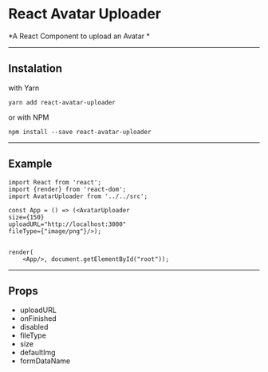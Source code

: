 # React Avatar Uploader

*A React Component to upload an Avatar *


----
## Instalation

with Yarn

    yarn add react-avatar-uploader

or with NPM

    npm install --save react-avatar-uploader

----
## Example

    import React from 'react';
    import {render} from 'react-dom';
    import AvatarUploader from '../../src';

    const App = () => (<AvatarUploader
    size={150}
    uploadURL="http://localhost:3000"
    fileType={"image/png"}/>);

    
    render(
        <App/>, document.getElementById("root"));

----
## Props
* uploadURL
* onFinished
* disabled
* fileType
* size
* defaultImg
* formDataName